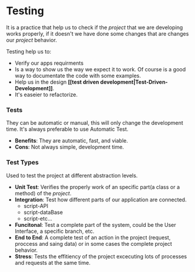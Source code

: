 # Testing
It is a practice that help us to check if the $project$ that we are developing works properly, if it doesn't we have done some changes that are changes our $project$ behavior.

Testing help us to:
- Verify our apps requirments
- Is a way to show us the way we expect it to work. Of course is a good way to documentate the code with some examples.
- Help us in the design **[[test driven development|Test-Driven-Development]]**.
- It's easeier to refactorize.


###  Tests
They can be automatic or manual, this will only change the development time. It's always preferable to use Automatic Test.
- **Benefits**: They are automatic, fast, and viable.
- **Cons**: Not always simple, development time.


### Test Types
Used to test the project at different abstraction levels.

- **Unit Test**: Verifies the properly work of an specific part(a class or a method) of the $project$.
- **Integration**: Test how different parts of our application are connected.
	- script-API
	- script-dataBase
	- script-etc...
 - **Funcitonal**: Test a complete part of the system, could be the User Interface, a specific branch, etc.
- **End to End**: A complete test of an action in the project (request, proccess and saing data) or in some cases the complete project behavior.
- **Stress**: Tests the effitiency of the project excecuting lots of processes and requests at the same time.

